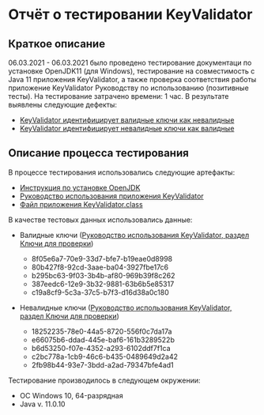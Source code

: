 # **Отчёт о тестировании KeyValidator**
## **Краткое описание**
06.03.2021 - 06.03.2021 было проведено тестирование документаци по установке OpenJDK11 (для Windows), тестирование на совместимость с Java 11 приложения KeyValidator, а также проверка соответствия работы приложение KeyValidator Руководству по использованию (позитивные тесты). На тестирование затрачено времени: 1 час. В результате выявлены следующие дефекты:
* [KeyValidator идентифицирует валидные ключи как невалидные](https://github.com/AlexeyVFrolov/Java-1.1/issues/1)
* [KeyValidator идентифицирует невалидные ключи как валидные](https://github.com/AlexeyVFrolov/Java-1.1/issues/2)

## **Описание процесса тестирования**
В процессе тестирования использовались следующие артефакты: 
* [Инструкция по установке OpenJDK](https://github.com/netology-code/javaqa-homeworks/blob/master/intro/openjdk11-manual.md)
* [Руководство использования приложения KeyValidator](https://github.com/netology-code/javaqa-homeworks/blob/master/intro/user-manual.md)
* [Файл приложения KeyValidator.class](https://github.com/netology-code/javaqa-homeworks/blob/master/intro/artifacts/KeyValidator.class)

В качестве тестовых данных использовались данные:
* Валидные ключи ([Руководство использования KeyValidator, раздел Ключи для проверки](https://github.com/netology-code/javaqa-homeworks/blob/master/intro/user-manual.md))

    * 8f05e6a7-70e9-33d7-bfe7-b19eae0d8998
    * 80b427f8-92cd-3aae-ba04-3927fbe17c6
    * b295bc63-9f03-3b4b-af80-969b39f8c262
    * 387eedc6-12e9-3b32-9881-63b6b5e85317
    * c19a8cf9-5c3a-37c5-b7f3-d16d38a0c180

* Невалидные ключи ([Руководство использования KeyValidator, раздел Ключи для проверки](https://github.com/netology-code/javaqa-homeworks/blob/master/intro/user-manual.md))

    * 18252235-78e0-44a5-8720-556f0c7da17a
    * e66075b6-ddad-445e-baf6-161b3289522b
    * b6d53250-f07e-4352-a293-6102ddf7f1ca
    * c2bc778a-1cb9-46c6-b435-0489649d2a42
    * 2fb98b44-93e7-3bdd-a2ad-79347bfe4ad1



Тестирование производилось в следующем окружении:
* ОС Windows 10, 64-разрядная
* Java v. 11.0.10